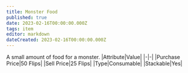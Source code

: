 ```yaml
---
title: Monster Food
published: true
date: 2023-02-16T00:00:00.000Z
tags: item
editor: markdown
dateCreated: 2023-02-16T00:00:00.000Z
---
```


A small amount of food for a monster.
|Attribute|Value|
|-|-|
|Purchase Price|50 Flips|
|Sell Price|25 Flips|
|Type|Consumable|
|Stackable|Yes|

